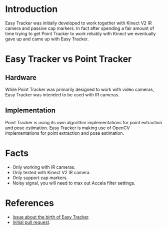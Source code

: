 # Introduction
Easy Tracker was initially developed to work together with Kinect V2 IR camera and passive cap markers.
In fact after spending a fair amount of time trying to get Point Tracker to work reliably with Kinect we eventually gave up and came up with Easy Tracker.

# Easy Tracker vs Point Tracker

## Hardware
While Point Tracker was primarily designed to work with video cameras, Easy Tracker was intended to be used with IR cameras.

## Implementation
Point Tracker is using its own algorithm implementations for point extraction and pose estimation.
Easy Tracker is making use of OpenCV implementations for point extraction and pose estimation.

# Facts
* Only working with IR cameras.
* Only tested with Kinect V2 IR camera.
* Only support cap markers.
* Noisy signal, you will need to max out Accela filter settings.

# References
* [Issue about the birth of Easy Tracker](https://github.com/opentrack/opentrack/issues/915).
* [Initial pull request](https://github.com/opentrack/opentrack/pull/932).